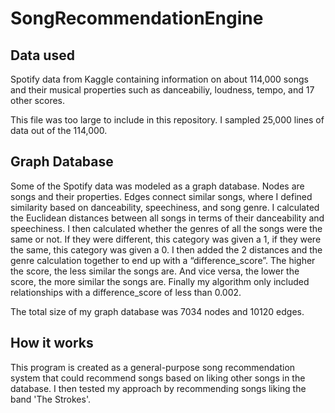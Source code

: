 # SongRecommendationEngine

## Data used

Spotify data from Kaggle containing information on about 114,000 songs and
their musical properties such as danceabiliy, loudness, tempo, and 17 other scores.

This file was too large to include in this repository. I sampled 25,000 lines of data
out of the 114,000.


## Graph Database

Some of the Spotify data was modeled as a graph database. Nodes are songs and their 
properties. Edges connect similar songs, where I defined similarity based on danceability, 
speechiness, and song genre. I calculated the Euclidean distances between all songs in terms
of their danceability and speechiness. I then calculated whether the genres of all the songs 
were the same or not. If they were different, this category was given a 1, if they were the 
same, this category was given a 0. I then added the 2 distances and the genre calculation 
together to end up with a “difference_score”. The higher the score, the less similar the songs 
are. And vice versa, the lower the score, the more similar the songs are. Finally my algorithm 
only included relationships with a difference_score of less than 0.002.


The total size of my graph database was 7034 nodes and 10120 edges.


## How it works

This program is created as a general-purpose song recommendation system that could recommend 
songs based on liking other songs in the database. I then tested my approach by recommending
songs liking the band 'The Strokes'. 
